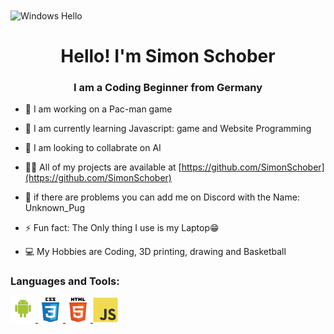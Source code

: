 <img align="center" src="https://external-content.duckduckgo.com/iu/?u=https%3A%2F%2Fimg-prod-cms-rt-microsoft-com.akamaized.net%2Fcms%2Fapi%2Fam%2FimageFileData%2FRE2o24K%3Fver%3Dea0e&f=1&nofb=1&ipt=555ab485d54276dda575eced5ed8041f00a0ade6687cacc44f0ae526cfa8fbb0&ipo=images&kp=1" alt="Windows Hello">
<h1 align="center">Hello! I'm Simon Schober</h1>
<h3 align="center">I am a Coding Beginner from Germany</h3>

- 🔭 I am working on a Pac-man game

- 🌱 I am currently learning Javascript: game and Website Programming

- 👯 I am looking to collabrate on AI

- 👨‍💻 All of my projects are available at  [https://github.com/SimonSchober](https://github.com/SimonSchober) 

- 💬 if there are problems you can add me on Discord with the Name: Unknown_Pug

- ⚡ Fun fact: The Only thing I use is my Laptop😁

- 💻 My Hobbies are Coding, 3D printing, drawing and Basketball
  


<p align="left">
</p>

<h3 align="left">Languages and Tools:</h3>
<p align="left"> <a href="https://developer.android.com" target="_blank" rel="noreferrer"> <img src="https://raw.githubusercontent.com/devicons/devicon/master/icons/android/android-original-wordmark.svg" alt="android" width="40" height="40"/> </a> <a href="https://www.w3schools.com/css/" target="_blank" rel="noreferrer"> <img src="https://raw.githubusercontent.com/devicons/devicon/master/icons/css3/css3-original-wordmark.svg" alt="css3" width="40" height="40"/> </a> <a href="https://www.w3.org/html/" target="_blank" rel="noreferrer"> <img src="https://raw.githubusercontent.com/devicons/devicon/master/icons/html5/html5-original-wordmark.svg" alt="html5" width="40" height="40"/> </a> <a href="https://developer.mozilla.org/en-US/docs/Web/JavaScript" target="_blank" rel="noreferrer"> <img src="https://raw.githubusercontent.com/devicons/devicon/master/icons/javascript/javascript-original.svg" alt="javascript" width="40"  height="40"/> </a> </p>

